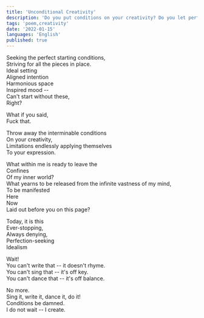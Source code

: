 ```yaml
---
title: 'Unconditional Creativity'
description: 'Do you put conditions on your creativity? Do you let perfectionism block your way? Well, fuck that.'
tags: 'poem,creativity'
date: '2022-01-15'
languages: 'English'
published: true
---
```


Seeking the perfect starting conditions,  
Striving for all the pieces in place.  
Ideal setting  
Aligned intention  
Harmonious space  
Inspired mood --  
Can't start without these,  
Right?

What if you said,  
Fuck that.

Throw away the interminable conditions  
On your creativity,  
Limitations endlessly applying themselves  
To your expression.

What within me is ready to leave the  
Confines  
Of my inner world?  
What yearns to be released from the infinite vastness of my mind,  
To be manifested  
Here  
Now  
Laid out before you on this page?

Today, it is this  
Ever-stopping,  
Always denying,  
Perfection-seeking  
Idealism

Wait!  
You can't write that -- it doesn't rhyme.  
You can't sing that -- it's off key.  
You can't dance that -- it's off balance.  

No more.  
Sing it, write it, dance it, do it!  
Conditions be damned.  
I do not wait -- I create.  
